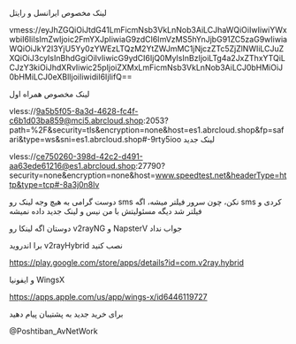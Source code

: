  لینک مخصوص ایرانسل و رایتل

vmess://eyJhZGQiOiJtdG41LmFicmNsb3VkLnNob3AiLCJhaWQiOiIwIiwiYWxwbiI6IiIsImZwIjoic2FmYXJpIiwiaG9zdCI6ImVzMS5hYnJjbG91ZC5zaG9wIiwiaWQiOiJkY2I3YjU5Yy0zYWEzLTQzM2YtZWJmMC1jNjczZTc5ZjZlNWIiLCJuZXQiOiJ3cyIsInBhdGgiOiIvIiwicG9ydCI6IjQ0MyIsInBzIjoiLTg4a2JxZThxYTQiLCJzY3kiOiJhdXRvIiwic25pIjoiZXMxLmFicmNsb3VkLnNob3AiLCJ0bHMiOiJ0bHMiLCJ0eXBlIjoiIiwidiI6IjIifQ==


لینک مخصوص همراه اول

vless://9a5b5f05-8a3d-4628-fc4f-c6b1d03ba859@mci5.abrcloud.shop:2053?path=%2F&security=tls&encryption=none&host=es1.abrcloud.shop&fp=safari&type=ws&sni=es1.abrcloud.shop#-9rty5ioo
لینک جدید

vless://ce750260-398d-42c2-d491-aa63ede61216@es1.abrcloud.shop:27790?security=none&encryption=none&host=www.speedtest.net&headerType=http&type=tcp#-8a3j0n8lv

دوست گرامی به هیچ وجه لینک رو sms نکن، چون سرور فیلتر میشه، اگه sms  کردی و فیلتر شد دیگه مسئولیتش با من نیس و لینک جدید داده نمیشه


دوستان اگه لینکا رو v2rayNG و NapsterV جواب نداد

برا اندروید v2rayHybrid نصب کنید

https://play.google.com/store/apps/details?id=com.v2ray.hybrid

و ایفونیا WingsX

https://apps.apple.com/us/app/wings-x/id6446119727



برای خرید جدید به پشتیبان پیام دهید

@Poshtiban_AvNetWork
